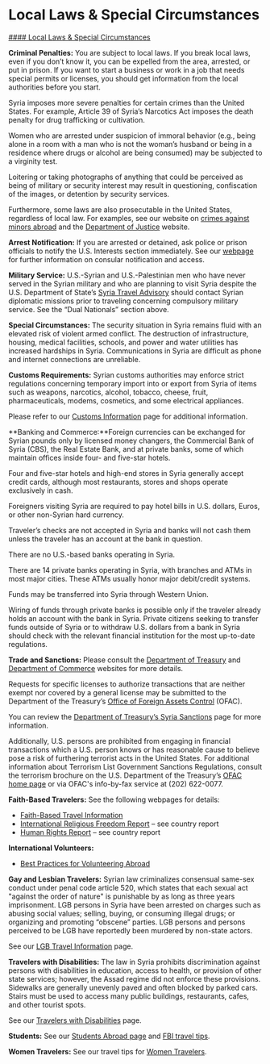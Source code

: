 # Local Laws & Special Circumstances

[#### Local Laws & Special Circumstances](javascript:void(0); "Local Laws & Special Circumstances")

**Criminal Penalties:** You are subject to local laws. If you break local laws, even if you don’t know it, you can be expelled from the area, arrested, or put in prison. If you want to start a business or work in a job that needs special permits or licenses, you should get information from the local authorities before you start.

Syria imposes more severe penalties for certain crimes than the United States. For example, Article 39 of Syria’s Narcotics Act imposes the death penalty for drug trafficking or cultivation.

Women who are arrested under suspicion of immoral behavior (e.g., being alone in a room with a man who is not the woman’s husband or being in a residence where drugs or alcohol are being consumed) may be subjected to a virginity test.

Loitering or taking photographs of anything that could be perceived as being of military or security interest may result in questioning, confiscation of the images, or detention by security services.

Furthermore, some laws are also prosecutable in the United States, regardless of local law. For examples, see our website on [crimes against minors abroad](https://travel.state.gov/content/travel/en/international-travel/emergencies/arrest-detention/crimes-against-minors.html) and the [Department of Justice](https://www.justice.gov/archives/jm/criminal-resource-manual-1617-extraterritorial-criminal-jurisdiction-18-usc-112-878-970-1116) website.

**Arrest Notification:** If you are arrested or detained, ask police or prison officials to notify the U.S. Interests section immediately. See our [webpage](https://travel.state.gov/content/travel/en/international-travel/emergencies/arrest-detention.html) for further information on consular notification and access.

**Military Service:** U.S.-Syrian and U.S.-Palestinian men who have never served in the Syrian military and who are planning to visit Syria despite the U.S. Department of State’s [Syria Travel Advisory](https://travel.state.gov/content/travel/en/traveladvisories/traveladvisories/syria-travel-advisory.html) should contact Syrian diplomatic missions prior to traveling concerning compulsory military service. See the “Dual Nationals” section above.

**Special Circumstances:** The security situation in Syria remains fluid with an elevated risk of violent armed conflict. The destruction of infrastructure, housing, medical facilities, schools, and power and water utilities has increased hardships in Syria. Communications in Syria are difficult as phone and internet connections are unreliable.

**Customs Requirements:** Syrian customs authorities may enforce strict regulations concerning temporary import into or export from Syria of items such as weapons, narcotics, alcohol, tobacco, cheese, fruit, pharmaceuticals, modems, cosmetics, and some electrical appliances.

Please refer to our [Customs Information](https://travel.state.gov/content/travel/en/international-travel/before-you-go/customs-and-import.html) page for additional information.

**Banking and Commerce:**Foreign currencies can be exchanged for Syrian pounds only by licensed money changers, the Commercial Bank of Syria (CBS), the Real Estate Bank, and at private banks, some of which maintain offices inside four- and five-star hotels.

Four and five-star hotels and high-end stores in Syria generally accept credit cards, although most restaurants, stores and shops operate exclusively in cash.

Foreigners visiting Syria are required to pay hotel bills in U.S. dollars, Euros, or other non-Syrian hard currency.

Traveler’s checks are not accepted in Syria and banks will not cash them unless the traveler has an account at the bank in question.

There are no U.S.-based banks operating in Syria.

There are 14 private banks operating in Syria, with branches and ATMs in most major cities. These ATMs usually honor major debit/credit systems.

Funds may be transferred into Syria through Western Union.

Wiring of funds through private banks is possible only if the traveler already holds an account with the bank in Syria. Private citizens seeking to transfer funds outside of Syria or to withdraw U.S. dollars from a bank in Syria should check with the relevant financial institution for the most up-to-date regulations.

**Trade and Sanctions:** Please consult the [Department of Treasury](https://www.treasury.gov/resource-center/sanctions/Programs/pages/syria.aspx) and [Department of Commerce](https://www.bis.doc.gov/index.php/policy-guidance/country-guidance/sanctioned-destinations/syria) websites for more details.

Requests for specific licenses to authorize transactions that are neither exempt nor covered by a general license may be submitted to the Department of the Treasury’s [Office of Foreign Assets Control](https://www.treasury.gov/resource-center/sanctions/Pages/licensing.aspx) (OFAC).

You can review the [Department of Treasury’s Syria Sanctions](http://www.treasury.gov/resource-center/sanctions/Programs/pages/syria.as) page for more information.

Additionally, U.S. persons are prohibited from engaging in financial transactions which a U.S. person knows or has reasonable cause to believe pose a risk of furthering terrorist acts in the United States. For additional information about Terrorism List Government Sanctions Regulations, consult the terrorism brochure on the U.S. Department of the Treasury’s [OFAC home page](http://www.treas.gov/offices/enforcement/ofac/) or via OFAC's info-by-fax service at (202) 622-0077.

**Faith-Based Travelers:** See the following webpages for details:

* [Faith-Based Travel Information](https://travel.state.gov/content/travel/en/international-travel/before-you-go/travelers-with-special-considerations/faith-based-travel.html)
* [International Religious Freedom Report](https://www.state.gov/reports/2023-report-on-international-religious-freedom/syria/) – see country report
* [Human Rights Report](https://www.state.gov/reports/2023-country-reports-on-human-rights-practices/syria/) – see country report

**International Volunteers:**

* [Best Practices for Volunteering Abroad](https://travel.state.gov/content/travel/en/international-travel/before-you-go/travelers-with-special-considerations/volunteering-abroad.html)

**Gay and Lesbian Travelers:** Syrian law criminalizes consensual same-sex conduct under penal code article 520, which states that each sexual act "against the order of nature" is punishable by as long as three years imprisonment. LGB persons in Syria have been arrested on charges such as abusing social values; selling, buying, or consuming illegal drugs; or organizing and promoting “obscene” parties. LGB persons and persons perceived to be LGB have reportedly been murdered by non-state actors.

See our [LGB Travel Information](https://travel.state.gov/content/travel/en/international-travel/before-you-go/travelers-with-special-considerations/lgb.html) page.

**Travelers with Disabilities:** The law in Syria prohibits discrimination against persons with disabilities in education, access to health, or provision of other state services; however, the Assad regime did not enforce these provisions. Sidewalks are generally unevenly paved and often blocked by parked cars. Stairs must be used to access many public buildings, restaurants, cafes, and other tourist spots.

See our [Travelers with Disabilities](https://travel.state.gov/content/travel/en/international-travel/before-you-go/travelers-with-special-considerations/traveling-with-disabilties.html) page.

**Students:** See our [Students Abroad page](https://travel.state.gov/content/travel/en/international-travel/before-you-go/travelers-with-special-considerations/students.html) and [FBI travel tips](https://ucr.fbi.gov/investigate/counterintelligence/student-brochure).

**Women Travelers:** See our travel tips for [Women Travelers](https://travel.state.gov/content/travel/en/international-travel/before-you-go/travelers-with-special-considerations/women-travelers.html).